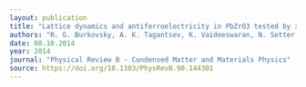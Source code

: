 ```yaml
---
layout: publication
title: "Lattice dynamics and antiferroelectricity in PbZrO3 tested by x-ray and brillouin light scattering"
authors: "R. G. Burkovsky, A. K. Tagantsev, K. Vaideeswaran, N. Setter, S. B. Vakhrushev, A. V. Filimonov, A. Shaganov, D. Andronikova, A. I. Rudskoy, A. Q. R. Baron, H. Uchiyama, D. Chernyshov, Z. Ujma, K. Roleder, A. Majchrowski, and Jae-Hyeon Ko"
date: 08.10.2014
year: 2014
journal: "Physical Review B - Condensed Matter and Materials Physics"
source: https://doi.org/10.1103/PhysRevB.90.144301
---
```

